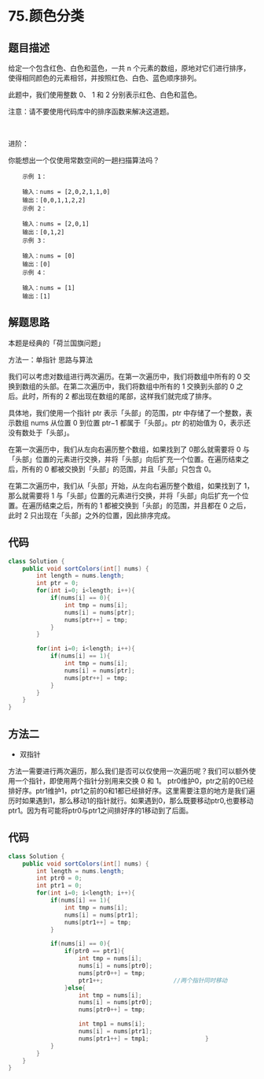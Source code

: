 # 75.颜色分类

## 题目描述
给定一个包含红色、白色和蓝色，一共 n 个元素的数组，原地对它们进行排序，使得相同颜色的元素相邻，并按照红色、白色、蓝色顺序排列。

此题中，我们使用整数 0、 1 和 2 分别表示红色、白色和蓝色。

注意：请不要使用代码库中的排序函数来解决这道题。

 

进阶：

你能想出一个仅使用常数空间的一趟扫描算法吗？
 

        示例 1：

        输入：nums = [2,0,2,1,1,0]
        输出：[0,0,1,1,2,2]
        示例 2：

        输入：nums = [2,0,1]
        输出：[0,1,2]
        示例 3：

        输入：nums = [0]
        输出：[0]
        示例 4：

        输入：nums = [1]
        输出：[1]


## 解题思路
本题是经典的「荷兰国旗问题」

方法一：单指针
思路与算法

我们可以考虑对数组进行两次遍历。在第一次遍历中，我们将数组中所有的 0 交换到数组的头部。在第二次遍历中，我们将数组中所有的 1 交换到头部的 0 之后。此时，所有的 2 都出现在数组的尾部，这样我们就完成了排序。

具体地，我们使用一个指针 ptr 表示「头部」的范围，ptr 中存储了一个整数，表示数组 nums 从位置 0 到位置 ptr−1 都属于「头部」。ptr 的初始值为 0，表示还没有数处于「头部」。

在第一次遍历中，我们从左向右遍历整个数组，如果找到了 0那么就需要将 0 与「头部」位置的元素进行交换，并将「头部」向后扩充一个位置。在遍历结束之后，所有的 0 都被交换到「头部」的范围，并且「头部」只包含 0。

在第二次遍历中，我们从「头部」开始，从左向右遍历整个数组，如果找到了 1，那么就需要将 1 与「头部」位置的元素进行交换，并将「头部」向后扩充一个位置。在遍历结束之后，所有的 1 都被交换到「头部」的范围，并且都在 0 之后，此时 2 只出现在「头部」之外的位置，因此排序完成。


## 代码
```java
class Solution {
    public void sortColors(int[] nums) {
        int length = nums.length;
        int ptr = 0;
        for(int i=0; i<length; i++){
            if(nums[i] == 0){
                int tmp = nums[i];
                nums[i] = nums[ptr];
                nums[ptr++] = tmp;
            }
        }

        for(int i=0; i<length; i++){
            if(nums[i] == 1){
                int tmp = nums[i];
                nums[i] = nums[ptr];
                nums[ptr++] = tmp;
            }
        }
    }
}
```


## 方法二
* 双指针

方法一需要进行两次遍历，那么我们是否可以仅使用一次遍历呢？我们可以额外使用一个指针，即使用两个指针分别用来交换 0 和 1。
ptr0维护0，ptr之前的0已经排好序。ptr1维护1，ptr1之前的0和1都已经排好序。这里需要注意的地方是我们遍历时如果遇到1，那么移动1的指针就行。如果遇到0，那么既要移动ptr0,也要移动ptr1。因为有可能将ptr0与ptr1之间排好序的1移动到了后面。


## 代码
```java
class Solution {
    public void sortColors(int[] nums) {
        int length = nums.length;
        int ptr0 = 0;
        int ptr1 = 0;
        for(int i=0; i<length; i++){
            if(nums[i] == 1){
                int tmp = nums[i];
                nums[i] = nums[ptr1];
                nums[ptr1++] = tmp;
            }

            if(nums[i] == 0){
                if(ptr0 == ptr1){
                    int tmp = nums[i];
                    nums[i] = nums[ptr0];
                    nums[ptr0++] = tmp;
                    ptr1++;                    //两个指针同时移动
                }else{
                    int tmp = nums[i];
                    nums[i] = nums[ptr0];
                    nums[ptr0++] = tmp;

                    int tmp1 = nums[i];
                    nums[i] = nums[ptr1];
                    nums[ptr1++] = tmp1;                }
            }
        }
    }
}
```
